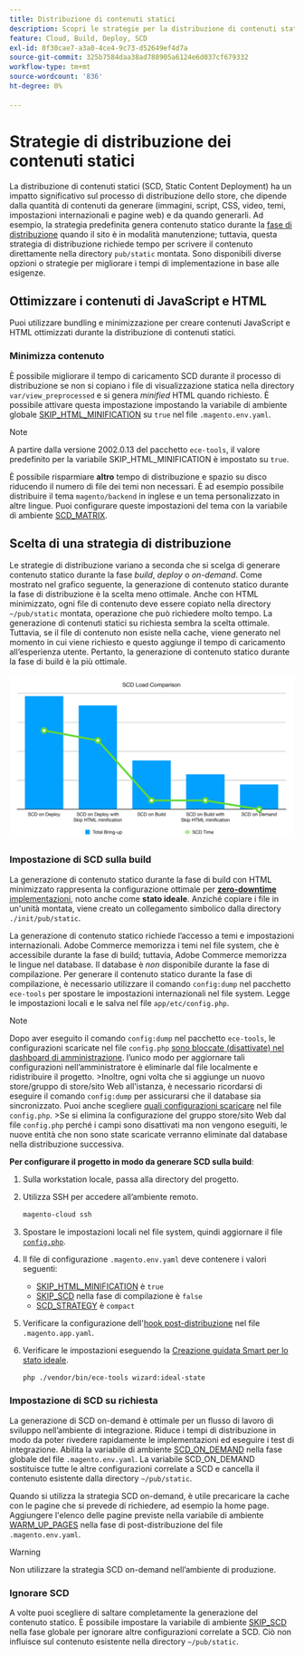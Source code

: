 ```yaml
---
title: Distribuzione di contenuti statici
description: Scopri le strategie per la distribuzione di contenuti statici, come immagini, script e CSS, su Adobe Commerce nei progetti di infrastruttura cloud.
feature: Cloud, Build, Deploy, SCD
exl-id: 8f30cae7-a3a0-4ce4-9c73-d52649ef4d7a
source-git-commit: 325b7584daa38ad788905a6124e6d037cf679332
workflow-type: tm+mt
source-wordcount: '836'
ht-degree: 0%

---
```


# Strategie di distribuzione dei contenuti statici

La distribuzione di contenuti statici (SCD, Static Content Deployment) ha un impatto significativo sul processo di distribuzione dello store, che dipende dalla quantità di contenuti da generare (immagini, script, CSS, video, temi, impostazioni internazionali e pagine web) e da quando generarli. Ad esempio, la strategia predefinita genera contenuto statico durante la [fase di distribuzione](process.md#deploy-phase-deploy-phase) quando il sito è in modalità manutenzione; tuttavia, questa strategia di distribuzione richiede tempo per scrivere il contenuto direttamente nella directory `pub/static` montata. Sono disponibili diverse opzioni o strategie per migliorare i tempi di implementazione in base alle esigenze.

## Ottimizzare i contenuti di JavaScript e HTML

Puoi utilizzare bundling e minimizzazione per creare contenuti JavaScript e HTML ottimizzati durante la distribuzione di contenuti statici.

### Minimizza contenuto

È possibile migliorare il tempo di caricamento SCD durante il processo di distribuzione se non si copiano i file di visualizzazione statica nella directory `var/view_preprocessed` e si genera _minified_ HTML quando richiesto. È possibile attivare questa impostazione impostando la variabile di ambiente globale [SKIP_HTML_MINIFICATION](../environment/variables-global.md#skiphtmlminification) su `true` nel file `.magento.env.yaml`.

>[!NOTE]
>
>A partire dalla versione 2002.0.13 del pacchetto `ece-tools`, il valore predefinito per la variabile SKIP_HTML_MINIFICATION è impostato su `true`.

È possibile risparmiare **altro** tempo di distribuzione e spazio su disco riducendo il numero di file dei temi non necessari. È ad esempio possibile distribuire il tema `magento/backend` in inglese e un tema personalizzato in altre lingue. Puoi configurare queste impostazioni del tema con la variabile di ambiente [SCD_MATRIX](../environment/variables-deploy.md#scdmatrix).

## Scelta di una strategia di distribuzione

Le strategie di distribuzione variano a seconda che si scelga di generare contenuto statico durante la fase _build_, _deploy_ o _on-demand_. Come mostrato nel grafico seguente, la generazione di contenuto statico durante la fase di distribuzione è la scelta meno ottimale. Anche con HTML minimizzato, ogni file di contenuto deve essere copiato nella directory `~/pub/static` montata, operazione che può richiedere molto tempo. La generazione di contenuti statici su richiesta sembra la scelta ottimale. Tuttavia, se il file di contenuto non esiste nella cache, viene generato nel momento in cui viene richiesto e questo aggiunge il tempo di caricamento all’esperienza utente. Pertanto, la generazione di contenuto statico durante la fase di build è la più ottimale.

![Confronto caricamento SCD](../../assets/scd-load-times.png)

### Impostazione di SCD sulla build

La generazione di contenuto statico durante la fase di build con HTML minimizzato rappresenta la configurazione ottimale per [**zero-downtime** implementazioni](reduce-downtime.md), noto anche come **stato ideale**. Anziché copiare i file in un&#39;unità montata, viene creato un collegamento simbolico dalla directory `./init/pub/static`.

La generazione di contenuto statico richiede l’accesso a temi e impostazioni internazionali. Adobe Commerce memorizza i temi nel file system, che è accessibile durante la fase di build; tuttavia, Adobe Commerce memorizza le lingue nel database. Il database è _non_ disponibile durante la fase di compilazione. Per generare il contenuto statico durante la fase di compilazione, è necessario utilizzare il comando `config:dump` nel pacchetto `ece-tools` per spostare le impostazioni internazionali nel file system. Legge le impostazioni locali e le salva nel file `app/etc/config.php`.

>[!NOTE]
>Dopo aver eseguito il comando `config:dump` nel pacchetto `ece-tools`, le configurazioni scaricate nel file `config.php` [ sono bloccate (disattivate) nel dashboard di amministrazione](https://experienceleague.adobe.com/en/docs/commerce-knowledge-base/kb/troubleshooting/miscellaneous/locked-fields-in-magento-admin). l’unico modo per aggiornare tali configurazioni nell’amministratore è eliminarle dal file localmente e ridistribuire il progetto.
>&#x200B;>Inoltre, ogni volta che si aggiunge un nuovo store/gruppo di store/sito Web all&#39;istanza, è necessario ricordarsi di eseguire il comando `config:dump` per assicurarsi che il database sia sincronizzato. Puoi anche scegliere [quali configurazioni scaricare](https://experienceleague.adobe.com/en/docs/commerce-operations/configuration-guide/cli/configuration-management/export-configuration?lang=en) nel file `config.php`.
>&#x200B;>Se si elimina la configurazione del gruppo store/sito Web dal file `config.php` perché i campi sono disattivati ma non vengono eseguiti, le nuove entità che non sono state scaricate verranno eliminate dal database nella distribuzione successiva.

**Per configurare il progetto in modo da generare SCD sulla build**:

1. Sulla workstation locale, passa alla directory del progetto.
1. Utilizza SSH per accedere all’ambiente remoto.

   ```bash
   magento-cloud ssh
   ```

1. Spostare le impostazioni locali nel file system, quindi aggiornare il file [`config.php`](../development/commerce-version.md#create-a-configphp-file).

1. Il file di configurazione `.magento.env.yaml` deve contenere i valori seguenti:

   - [SKIP_HTML_MINIFICATION](../environment/variables-global.md#skip_html_minification) è `true`
   - [SKIP_SCD](../environment/variables-build.md#skip_scd) nella fase di compilazione è `false`
   - [SCD_STRATEGY](../environment/variables-build.md#scd_strategy) è `compact`

1. Verificare la configurazione dell&#39;[hook post-distribuzione](../application/hooks-property.md) nel file `.magento.app.yaml`.

1. Verificare le impostazioni eseguendo la [Creazione guidata Smart per lo stato ideale](smart-wizards.md).

   ```bash
   php ./vendor/bin/ece-tools wizard:ideal-state
   ```

### Impostazione di SCD su richiesta

La generazione di SCD on-demand è ottimale per un flusso di lavoro di sviluppo nell’ambiente di integrazione. Riduce i tempi di distribuzione in modo da poter rivedere rapidamente le implementazioni ed eseguire i test di integrazione. Abilita la variabile di ambiente [SCD_ON_DEMAND](../environment/variables-global.md#scdondemand) nella fase globale del file `.magento.env.yaml`. La variabile SCD_ON_DEMAND sostituisce tutte le altre configurazioni correlate a SCD e cancella il contenuto esistente dalla directory `~/pub/static`.

Quando si utilizza la strategia SCD on-demand, è utile precaricare la cache con le pagine che si prevede di richiedere, ad esempio la home page. Aggiungere l&#39;elenco delle pagine previste nella variabile di ambiente [WARM_UP_PAGES](../environment/variables-post-deploy.md#warmuppages) nella fase di post-distribuzione del file `.magento.env.yaml`.

>[!WARNING]
>
>Non utilizzare la strategia SCD on-demand nell’ambiente di produzione.

### Ignorare SCD

A volte puoi scegliere di saltare completamente la generazione del contenuto statico. È possibile impostare la variabile di ambiente [SKIP_SCD](../environment/variables-build.md#skipscd) nella fase globale per ignorare altre configurazioni correlate a SCD. Ciò non influisce sul contenuto esistente nella directory `~/pub/static`.
